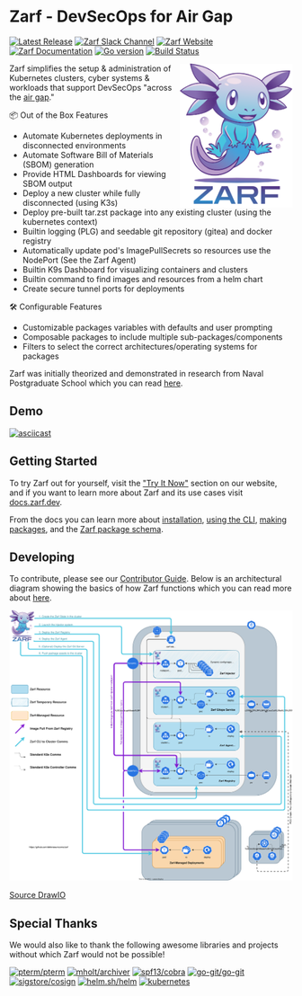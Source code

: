 # Zarf - DevSecOps for Air Gap

[![Latest Release](https://img.shields.io/github/v/release/defenseunicorns/zarf)](https://github.com/defenseunicorns/zarf/releases)
[![Zarf Slack Channel](https://img.shields.io/badge/k8s%20slack-zarf-40a3dd)](https://kubernetes.slack.com/archives/C03B6BJAUJ3)
[![Zarf Website](https://img.shields.io/badge/web-zarf.dev-6d87c3)](https://zarf.dev/)
[![Zarf Documentation](https://img.shields.io/badge/docs-docs.zarf.dev-775ba1)](https://docs.zarf.dev/)
[![Go version](https://img.shields.io/github/go-mod/go-version/defenseunicorns/zarf?filename=go.mod)](https://go.dev/)
[![Build Status](https://img.shields.io/github/workflow/status/defenseunicorns/zarf/Publish%20Zarf%20Packages%20on%20Tag)](https://github.com/defenseunicorns/zarf/actions/workflows/release.yml)

<img align="right" alt="zarf logo" src=".images/zarf-logo.png"  height="256" />

Zarf simplifies the setup & administration of Kubernetes clusters, cyber systems & workloads that support DevSecOps "across the [air gap](https://en.wikipedia.org/wiki/Air_gap_(networking))."

📦 Out of the Box Features

- Automate Kubernetes deployments in disconnected environments
- Automate Software Bill of Materials (SBOM) generation
- Provide HTML Dashboards for viewing SBOM output
- Deploy a new cluster while fully disconnected (using K3s)
- Deploy pre-built tar.zst package into any existing cluster (using the kubernetes context)
- Builtin logging (PLG) and seedable git repository (gitea) and docker registry
- Automatically update pod's ImagePullSecrets so resources use the NodePort (See the Zarf Agent)
- Builtin K9s Dashboard for visualizing containers and clusters
- Builtin command to find images and resources from a helm chart
- Create secure tunnel ports for deployments

🛠️ Configurable Features

- Customizable packages variables with defaults and user prompting
- Composable packages to include multiple sub-packages/components
- Filters to select the correct architectures/operating systems for packages

Zarf was initially theorized and demonstrated in research from Naval Postgraduate School which you can read [here](https://calhoun.nps.edu/handle/10945/68688).

## Demo

[![asciicast](https://asciinema.org/a/475530.svg)](https://asciinema.org/a/475530)

## Getting Started

To try Zarf out for yourself, visit the ["Try It Now"](https://zarf.dev/install) section on our website, and if you want to learn more about Zarf and its use cases visit [docs.zarf.dev](https://docs.zarf.dev/docs/zarf-overview).

From the docs you can learn more about [installation](https://docs.zarf.dev/docs/operator-manual/set-up-and-install), [using the CLI](https://docs.zarf.dev/docs/user-guide/the-zarf-cli/), [making packages](https://docs.zarf.dev/docs/user-guide/zarf-packages/), and the [Zarf package schema](https://docs.zarf.dev/docs/user-guide/zarf-schema).

## Developing

To contribute, please see our [Contributor Guide](https://docs.zarf.dev/docs/developer-guide/contributor-guide).  Below is an architectural diagram showing the basics of how Zarf functions which you can read more about [here](https://docs.zarf.dev/docs/developer-guide/nerd-notes).

![Architecture Diagram](./docs/architecture.drawio.svg)

[Source DrawIO](docs/architecture.drawio.svg)

## Special Thanks

We would also like to thank the following awesome libraries and projects without which Zarf would not be possible!

[![pterm/pterm](https://img.shields.io/badge/pterm%2Fpterm-007d9c?logo=go&logoColor=white)](https://github.com/pterm/pterm)
[![mholt/archiver](https://img.shields.io/badge/mholt%2Farchiver-007d9c?logo=go&logoColor=white)](https://github.com/mholt/archiver)
[![spf13/cobra](https://img.shields.io/badge/spf13%2Fcobra-007d9c?logo=go&logoColor=white)](https://github.com/spf13/cobra)
[![go-git/go-git](https://img.shields.io/badge/go--git%2Fgo--git-007d9c?logo=go&logoColor=white)](https://github.com/go-git/go-git)
[![sigstore/cosign](https://img.shields.io/badge/sigstore%2Fcosign-2a1e71?logo=linuxfoundation&logoColor=white)](https://github.com/sigstore/cosign)
[![helm.sh/helm](https://img.shields.io/badge/helm.sh%2Fhelm-0f1689?logo=helm&logoColor=white)](https://github.com/helm/helm)
[![kubernetes](https://img.shields.io/badge/kubernetes-316ce6?logo=kubernetes&logoColor=white)](https://github.com/kubernetes)
